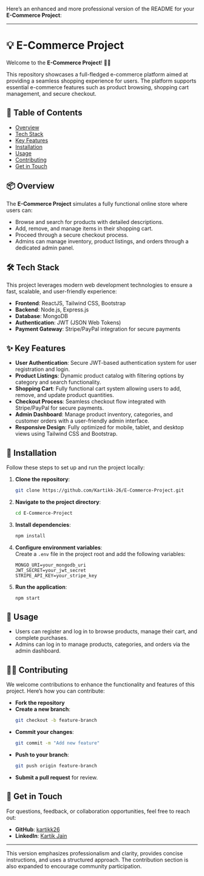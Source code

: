 Here’s an enhanced and more professional version of the README for your **E-Commerce Project**:

---

# 💡 E-Commerce Project  
Welcome to the **E-Commerce Project**! 🛒🚀

This repository showcases a full-fledged e-commerce platform aimed at providing a seamless shopping experience for users. The platform supports essential e-commerce features such as product browsing, shopping cart management, and secure checkout.

## 📑 Table of Contents  
- [Overview](#overview)  
- [Tech Stack](#tech-stack)  
- [Key Features](#key-features)  
- [Installation](#installation)  
- [Usage](#usage)  
- [Contributing](#contributing)  
- [Get in Touch](#get-in-touch)

## 📦 Overview  
The **E-Commerce Project** simulates a fully functional online store where users can:  
- Browse and search for products with detailed descriptions.  
- Add, remove, and manage items in their shopping cart.  
- Proceed through a secure checkout process.  
- Admins can manage inventory, product listings, and orders through a dedicated admin panel.

## 🛠 Tech Stack  
This project leverages modern web development technologies to ensure a fast, scalable, and user-friendly experience:
- **Frontend**: ReactJS, Tailwind CSS, Bootstrap  
- **Backend**: Node.js, Express.js  
- **Database**: MongoDB  
- **Authentication**: JWT (JSON Web Tokens)  
- **Payment Gateway**: Stripe/PayPal integration for secure payments

## ✨ Key Features  
- **User Authentication**: Secure JWT-based authentication system for user registration and login.  
- **Product Listings**: Dynamic product catalog with filtering options by category and search functionality.  
- **Shopping Cart**: Fully functional cart system allowing users to add, remove, and update product quantities.  
- **Checkout Process**: Seamless checkout flow integrated with Stripe/PayPal for secure payments.  
- **Admin Dashboard**: Manage product inventory, categories, and customer orders with a user-friendly admin interface.  
- **Responsive Design**: Fully optimized for mobile, tablet, and desktop views using Tailwind CSS and Bootstrap.

## 🚀 Installation  
Follow these steps to set up and run the project locally:

1. **Clone the repository**:  
   ```bash  
   git clone https://github.com/Kartikk-26/E-Commerce-Project.git  
   ```  
2. **Navigate to the project directory**:  
   ```bash  
   cd E-Commerce-Project  
   ```  
3. **Install dependencies**:  
   ```bash  
   npm install  
   ```  
4. **Configure environment variables**:  
   Create a `.env` file in the project root and add the following variables:  
   ```env  
   MONGO_URI=your_mongodb_uri  
   JWT_SECRET=your_jwt_secret  
   STRIPE_API_KEY=your_stripe_key  
   ```  
5. **Run the application**:  
   ```bash  
   npm start  
   ```

## 🛒 Usage  
- Users can register and log in to browse products, manage their cart, and complete purchases.  
- Admins can log in to manage products, categories, and orders via the admin dashboard.

## 🧑‍💻 Contributing  
We welcome contributions to enhance the functionality and features of this project. Here’s how you can contribute:  
- **Fork the repository**  
- **Create a new branch**:  
   ```bash  
   git checkout -b feature-branch  
   ```  
- **Commit your changes**:  
   ```bash  
   git commit -m "Add new feature"  
   ```  
- **Push to your branch**:  
   ```bash  
   git push origin feature-branch  
   ```  
- **Submit a pull request** for review.

## 💬 Get in Touch  
For questions, feedback, or collaboration opportunities, feel free to reach out:  
- **GitHub**: [kartikk26](https://github.com/kartikk26)  
- **LinkedIn**: [Kartik Jain](https://www.linkedin.com/in/-kartikjain/)

---

This version emphasizes professionalism and clarity, provides concise instructions, and uses a structured approach. The contribution section is also expanded to encourage community participation.
